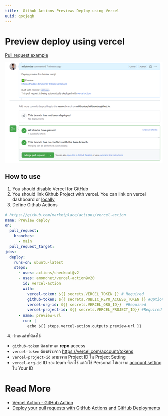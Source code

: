 ```yaml
---
title:  Github Actions Previews Deploy using Vercel
uuid: qocjeqb
---
```


# Preview deploy using vercel

[Pull request example](https://github.com/mildronize/mildronize.github.io/pull/29)

![](preview.png)


## How to use
1. You should disable Vercel for GitHub
2. You should link Github Project with vercel. You can link on vercel dashboard or [locally](https://github.com/marketplace/actions/vercel-action#project-linking)
3. Define Github Actions

  ```yml
  # https://github.com/marketplace/actions/vercel-action
  name: Preview deploy
  on:
    pull_request:
      branches:
        - main
    pull_request_target:
  jobs:
    deploy:
      runs-on: ubuntu-latest
      steps:
        - uses: actions/checkout@v2
        - uses: amondnet/vercel-action@v20
          id: vercel-action
          with:
            vercel-token: ${{ secrets.VERCEL_TOKEN }} # Required
            github-token: ${{ secrets.PUBLIC_REPO_ACCESS_TOKEN }} #Optional
            vercel-org-id: ${{ secrets.VERCEL_ORG_ID}}  #Required
            vercel-project-id: ${{ secrets.VERCEL_PROJECT_ID}} #Required
        - name: preview-url
          run: |
            echo ${{ steps.vercel-action.outputs.preview-url }}
  ```

4. กำหนดค่าที่ต้องใช้
  - `github-token` ต้องกำหนด **repo** access
  - `vercel-token` ต้องสร้างจาก https://vercel.com/account/tokens
  - `vercel-project-id` เอามาจาก Project ID ใน Project Setting
  - `vercel-org-id` ID ของ team ที่เราใช้ แต่ถ้าใช้ Personal ให้เอาจาก [account setting](https://vercel.com/account) ใน Your ID


# Read More
- [Vercel Action - GitHub Action](https://github.com/amondnet/vercel-action)
- [Deploy your pull requests with GitHub Actions and GitHub Deployments](https://sanderknape.com/2020/05/deploy-pull-requests-github-actions-deployments/)
